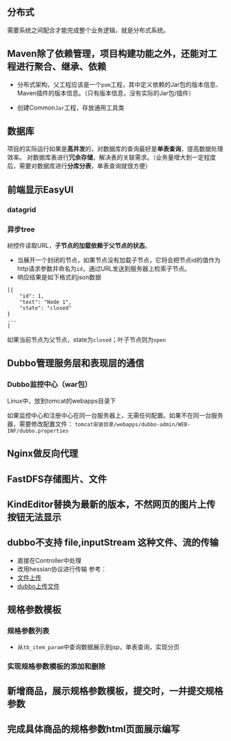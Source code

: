 ## 分布式
需要系统之间配合才能完成整个业务逻辑，就是分布式系统。

## Maven除了依赖管理，项目构建功能之外，还能对工程进行聚合、继承、依赖

- 分布式架构，父工程应该是一个`pom`工程，其中定义依赖的Jar包的版本信息、Maven插件的版本信息。（只有版本信息，没有实际的Jar包/插件）

- 创建Common`Jar`工程，存放通用工具类

## 数据库
项目的实际运行如果是**高并发**的，对数据库的查询最好是**单表查询**，提高数据处理效率。
对数据库表进行**冗余存储**，解决表的关联需求。（业务量增大到一定程度后，需要对数据库进行**分库分表**，单表查询就很方便）

## 前端显示EasyUI

### datagrid

### 异步tree
树控件读取URL，**子节点的加载依赖于父节点的状态**。
- 当展开一个封闭的节点，如果节点没有加载子节点，它将会把节点id的值作为http请求参数并命名为`id`，通过URL发送到服务器上检索子节点。
- 响应结果是如下格式的json数据
```
[{
	"id": 1,
	"text": "Node 1",
	"state": "closed"
}
...
]
```
如果当前节点为父节点，state为`closed`；叶子节点则为`open`


## Dubbo管理服务层和表现层的通信


### Dubbo监控中心（war包）
Linux中，放到tomcat的webapps目录下

如果监控中心和注册中心在同一台服务器上，无需任何配置。如果不在同一台服务器，需要修改配置文件：
`tomcat安装目录/webapps/dubbo-admin/WEB-INF/dubbo.properties`


## Nginx做反向代理

## FastDFS存储图片、文件

## KindEditor替换为最新的版本，不然网页的图片上传按钮无法显示


## dubbo不支持 file,inputStream 这种文件、流的传输
- 直接在Controller中处理
- 改用hessian协议进行传输
参考：
- [文件上传](https://blog.csdn.net/qq315737546/article/details/52792037)
- [dubbo上传文件](https://www.jianshu.com/p/b0841d6fa830)

## 规格参数模板

### 规格参数列表
- 从`tb_item_param`中查询数据展示到jsp，单表查询，实现分页

### 实现规格参数模板的添加和删除

## 新增商品，展示规格参数模板，提交时，一并提交规格参数

## 完成具体商品的规格参数html页面展示编写

	

